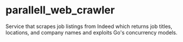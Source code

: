 # parallell_web_crawler
Service that scrapes job listings from Indeed which returns job titles, locations, and company names and exploits Go's concurrency models.
